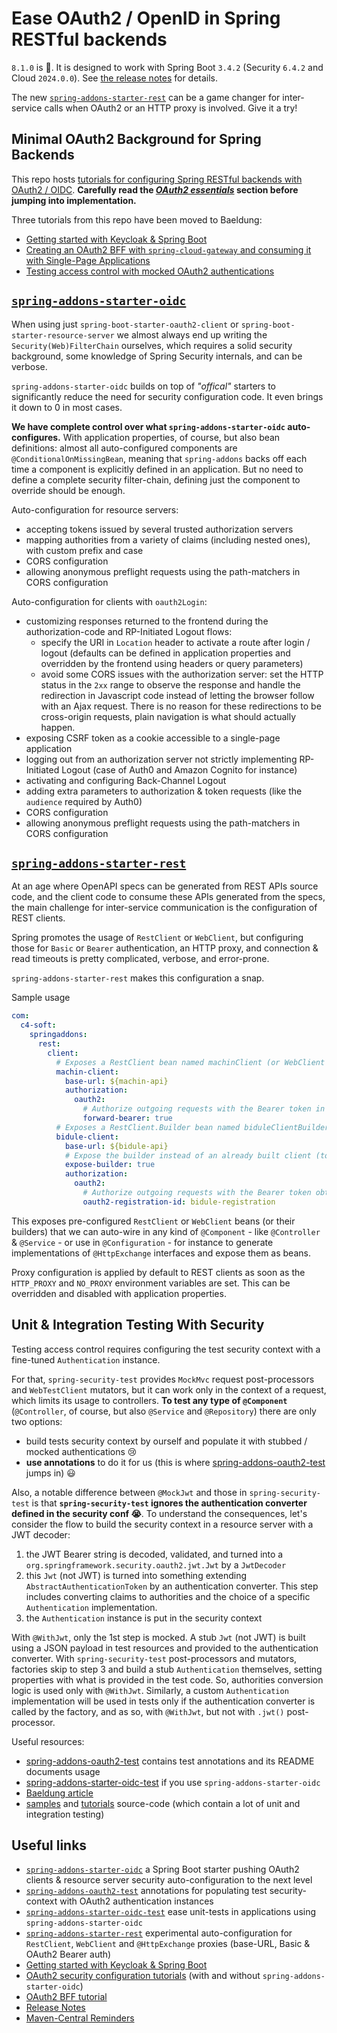 # Ease OAuth2 / OpenID in Spring RESTful backends

`8.1.0` is :rocket:. It is designed to work with Spring Boot `3.4.2` (Security `6.4.2` and Cloud `2024.0.0`). See [the release notes](https://github.com/ch4mpy/spring-addons/blob/master/release-notes.md#800) for details.

The new [`spring-addons-starter-rest`](https://github.com/ch4mpy/spring-addons/tree/master/spring-addons-starter-rest) can be a game changer for inter-service calls when OAuth2 or an HTTP proxy is involved. Give it a try!

## Minimal OAuth2 Background for Spring Backends

This repo hosts [tutorials for configuring Spring RESTful backends with OAuth2 / OIDC](https://github.com/ch4mpy/spring-addons/tree/master/samples/tutorials#securing-spring-applications-with-oauth2). **Carefully read the [_OAuth2 essentials_](https://github.com/ch4mpy/spring-addons/tree/master/samples/tutorials#1-oauth2-essentials) section before jumping into implementation.**

Three tutorials from this repo have been moved to Baeldung:
- [Getting started with Keycloak & Spring Boot](https://www.baeldung.com/spring-boot-keycloak)
- [Creating an OAuth2 BFF with `spring-cloud-gateway` and consuming it with Single-Page Applications](https://www.baeldung.com/spring-cloud-gateway-bff-oauth2)
- [Testing access control with mocked OAuth2 authentications](https://www.baeldung.com/spring-oauth-testing-access-control)

## [`spring-addons-starter-oidc`](https://github.com/ch4mpy/spring-addons/tree/master/spring-addons-starter-oidc)

When using just `spring-boot-starter-oauth2-client` or `spring-boot-starter-resource-server` we almost always end up writing the `Security(Web)FilterChain` ourselves, which requires a solid security background, some knowledge of Spring Security internals, and can be verbose.

`spring-addons-starter-oidc` builds on top of _"offical"_ starters to significantly reduce the need for security configuration code. It even brings it down to 0 in most cases.

**We have complete control over what `spring-addons-starter-oidc` auto-configures.** With application properties, of course, but also bean definitions: almost all auto-configured components are `@ConditionalOnMissingBean`, meaning that `spring-addons` backs off each time a component is explicitly defined in an application. But no need to define a complete security filter-chain, defining just the component to override should be enough.

Auto-configuration for resource servers:
- accepting tokens issued by several trusted authorization servers
- mapping authorities from a variety of claims (including nested ones), with custom prefix and case
- CORS configuration
- allowing anonymous preflight requests using the path-matchers in CORS configuration

Auto-configuration for clients with `oauth2Login`:
- customizing responses returned to the frontend during the authorization-code and RP-Initiated Logout flows:
  - specify the URI in `Location` header to activate a route after login / logout (defaults can be defined in application properties and overridden by the frontend using headers or query parameters)
  - avoid some CORS issues with the authorization server: set the HTTP status in the `2xx` range to observe the response and handle the redirection in Javascript code instead of letting the browser follow with an Ajax request. There is no reason for these redirections to be cross-origin requests, plain navigation is what should actually happen.
- exposing CSRF token as a cookie accessible to a single-page application
- logging out from an authorization server not strictly implementing RP-Initiated Logout (case of Auth0 and Amazon Cognito for instance)
- activating and configuring Back-Channel Logout
- adding extra parameters to authorization & token requests (like the `audience` required by Auth0)
- CORS configuration
- allowing anonymous preflight requests using the path-matchers in CORS configuration

## [`spring-addons-starter-rest`](https://github.com/ch4mpy/spring-addons/tree/master/spring-addons-starter-rest)

At an age where OpenAPI specs can be generated from REST APIs source code, and the client code to consume these APIs generated from the specs, the main challenge for inter-service communication is the configuration of REST clients. 

Spring promotes the usage of `RestClient` or `WebClient`, but configuring those for `Basic` or `Bearer` authentication, an HTTP proxy, and connection & read timeouts is pretty complicated, verbose, and error-prone.

`spring-addons-starter-rest` makes this configuration a snap.

Sample usage
```yaml
com:
  c4-soft:
    springaddons:
      rest:
        client:
          # Exposes a RestClient bean named machinClient (or WebClient in a WebFlux app)
          machin-client:
            base-url: ${machin-api}
            authorization:
              oauth2:
                # Authorize outgoing requests with the Bearer token in the security context (possible only in a resource server app)
                forward-bearer: true
          # Exposes a RestClient.Builder bean named biduleClientBuilder (mind the "expose-builder: true")
          bidule-client:
            base-url: ${bidule-api}
            # Expose the builder instead of an already built client (to fine tune its conf)
            expose-builder: true
            authorization:
              oauth2:
                # Authorize outgoing requests with the Bearer token obtained using an OAuth2 client registration
                oauth2-registration-id: bidule-registration
```
This exposes pre-configured `RestClient` or `WebClient` beans (or their builders) that we can auto-wire in any kind of `@Component` - like `@Controller` & `@Service` - or use in `@Configuration` - for instance to generate implementations of `@HttpExchange` interfaces and expose them as beans.

Proxy configuration is applied by default to REST clients as soon as the `HTTP_PROXY` and `NO_PROXY` environment variables are set. This can be overridden and disabled with application properties.

## Unit & Integration Testing With Security

Testing access control requires configuring the test security context with a fine-tuned `Authentication` instance.

For that, `spring-security-test`  provides `MockMvc` request post-processors and `WebTestClient` mutators, but it can work only in the context of a request, which limits its usage to controllers. **To test any type of `@Component`** (`@Controller`, of course, but also `@Service` and `@Repository`) there are  only two options:
- build tests security context by ourself and populate it with stubbed / mocked authentications :cry:
- **use annotations** to do it for us (this is where [spring-addons-oauth2-test](https://github.com/ch4mpy/spring-addons/tree/master/spring-addons-oauth2-test) jumps in) :smiley:

Also, a notable difference between `@MockJwt` and those in `spring-security-test` is that **`spring-security-test` ignores the authentication converter defined in the security conf :sob:**. To understand the consequences, let's consider the flow to build the security context in a resource server with a JWT decoder:
1. the JWT Bearer string is decoded, validated, and turned into a `org.springframework.security.oauth2.jwt.Jwt` by a `JwtDecoder`
2. this `Jwt` (not JWT) is turned into something extending `AbstractAuthenticationToken` by an authentication converter. This step includes converting claims to authorities and the choice of a specific `Authentication` implementation.
3. the `Authentication` instance is put in the security context

With `@WithJwt`, only the 1st step is mocked. A stub `Jwt` (not JWT) is built using a JSON payload in test resources and provided to the authentication converter. With `spring-security-test` post-processors and mutators, factories skip to step 3 and build a stub `Authentication` themselves, setting properties with what is provided in the test code. So, authorities conversion logic is used only with `@WithJwt`. Similarly, a custom `Authentication` implementation will be used in tests only if the authentication converter is called by the factory, and as so, with `@WithJwt`, but not with `.jwt()` post-processor.

Useful resources:
- [spring-addons-oauth2-test](https://github.com/ch4mpy/spring-addons/tree/master/spring-addons-oauth2-test) contains test annotations and its README documents usage
- [spring-addons-starter-oidc-test](https://github.com/ch4mpy/spring-addons/tree/master/spring-addons-starter-oidc-test) if you use `spring-addons-starter-oidc`
- [Baeldung article](https://www.baeldung.com/spring-oauth-testing-access-control)
- [samples](https://github.com/ch4mpy/spring-addons/tree/master/samples) and [tutorials](https://github.com/ch4mpy/spring-addons/tree/master/samples/tutorials) source-code (which contain a lot of unit and integration testing)

## Useful links
- [`spring-addons-starter-oidc`](https://github.com/ch4mpy/spring-addons/tree/master/spring-addons-starter-oidc) a Spring Boot starter pushing OAuth2 clients & resource server security auto-configuration to the next level
- [`spring-addons-oauth2-test`](https://github.com/ch4mpy/spring-addons/tree/master/spring-addons-oauth2-test) annotations for populating test security-context with OAuth2 authentication instances
- [`spring-addons-starter-oidc-test`](https://github.com/ch4mpy/spring-addons/tree/master/spring-addons-starter-oidc-test) ease unit-tests in applications using `spring-addons-starter-oidc`
- [`spring-addons-starter-rest`](https://github.com/ch4mpy/spring-addons/tree/master/spring-addons-starter-rest) experimental auto-configuration for `RestClient`, `WebClient` and `@HttpExchange` proxies (base-URL, Basic & OAuth2 Bearer auth)
- [Getting started with Keycloak & Spring Boot](https://www.baeldung.com/spring-boot-keycloak)
- [OAuth2 security configuration tutorials](https://github.com/ch4mpy/spring-addons/tree/master/samples/tutorials#securing-spring-applications-with-oauth2) (with and without `spring-addons-starter-oidc`)
- [OAuth2 BFF tutorial](https://www.baeldung.com/spring-cloud-gateway-bff-oauth2)
- [Release Notes](https://github.com/ch4mpy/spring-addons/tree/master/release-notes.md)
- [Maven-Central Reminders](https://github.com/ch4mpy/spring-addons/tree/master/maven-central.md)

